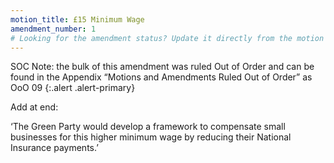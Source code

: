 ```yaml
---
motion_title: £15 Minimum Wage
amendment_number: 1
# Looking for the amendment status? Update it directly from the motion page!
---
```

SOC Note: the bulk of this amendment was ruled Out of Order and can be found in the Appendix “Motions and Amendments Ruled Out of Order” as OoO 09
{:.alert .alert-primary}

Add at end:

‘The Green Party would develop a framework to compensate small businesses for this higher minimum wage by reducing their National Insurance payments.’
